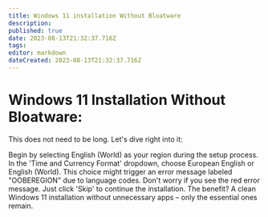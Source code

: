 ```yaml
---
title: Windows 11 installation Without Bloatware
description: 
published: true
date: 2023-08-13T21:32:37.716Z
tags: 
editor: markdown
dateCreated: 2023-08-13T21:32:37.716Z
---
```


# Windows 11 Installation Without Bloatware:

This does not need to be long. Let's dive right into it:

Begin by selecting English (World) as your region during the setup process.
In the 'Time and Currency Format' dropdown, choose European English or English (World).
This choice might trigger an error message labeled "OOBEREGION" due to language codes.
Don't worry if you see the red error message. Just click 'Skip' to continue the installation.
The benefit? A clean Windows 11 installation without unnecessary apps – only the essential ones remain.


